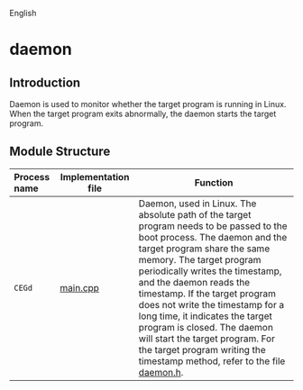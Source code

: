 English

# daemon

## Introduction
Daemon is used to monitor whether the target program is running in Linux. When the target program exits abnormally, the daemon starts the target program.

## Module Structure
Process name | Implementation file | Function
|:--- | --- | ---
| `CEGd` | [main.cpp](./CEG/main.cpp) | Daemon, used in Linux. The absolute path of the target program needs to be passed to the boot process. The daemon and the target program share the same memory. The target program periodically writes the timestamp, and the daemon reads the timestamp. If the target program does not write the timestamp for a long time, it indicates the target program is closed. The daemon will start the target program. For the target program writing the timestamp method, refer to the file [daemon.h](../common/daemon.h).
